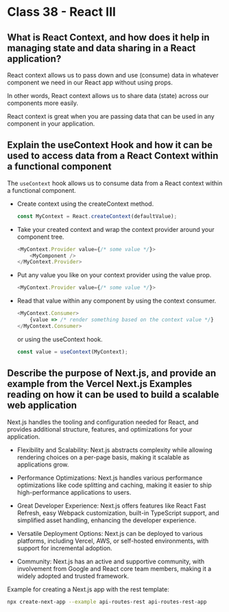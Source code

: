 # Class 38 - React III

## What is React Context, and how does it help in managing state and data sharing in a React application?

React context allows us to pass down and use (consume) data in whatever component we need in our React app without using props.

In other words, React context allows us to share data (state) across our components more easily.

React context is great when you are passing data that can be used in any component in your application.

## Explain the useContext Hook and how it can be used to access data from a React Context within a functional component

The `useContext` hook allows us to consume data from a React context within a functional component.

- Create context using the createContext method.

    ```javascript
    const MyContext = React.createContext(defaultValue);
    ```

- Take your created context and wrap the context provider around your component tree.

    ```javascript
    <MyContext.Provider value={/* some value */}>
        <MyComponent />
    </MyContext.Provider>
    ```

- Put any value you like on your context provider using the value prop.

    ```javascript
    <MyContext.Provider value={/* some value */}>
    ```

- Read that value within any component by using the context consumer.

    ```javascript
    <MyContext.Consumer>
        {value => /* render something based on the context value */}
    </MyContext.Consumer>
    ```

    or using the useContext hook.

    ```javascript
    const value = useContext(MyContext);
    ```

## Describe the purpose of Next.js, and provide an example from the Vercel Next.js Examples reading on how it can be used to build a scalable web application

Next.js handles the tooling and configuration needed for React, and provides additional structure, features, and optimizations for your application.

- Flexibility and Scalability: Next.js abstracts complexity while allowing rendering choices on a per-page basis, making it scalable as applications grow.

- Performance Optimizations: Next.js handles various performance optimizations like code splitting and caching, making it easier to ship high-performance applications to users.

- Great Developer Experience: Next.js offers features like React Fast Refresh, easy Webpack customization, built-in TypeScript support, and simplified asset handling, enhancing the developer experience.

- Versatile Deployment Options: Next.js can be deployed to various platforms, including Vercel, AWS, or self-hosted environments, with support for incremental adoption.

- Community: Next.js has an active and supportive community, with involvement from Google and React core team members, making it a widely adopted and trusted framework.

Example for creating a Next.js app with the rest template:

```bash
npx create-next-app --example api-routes-rest api-routes-rest-app
```
